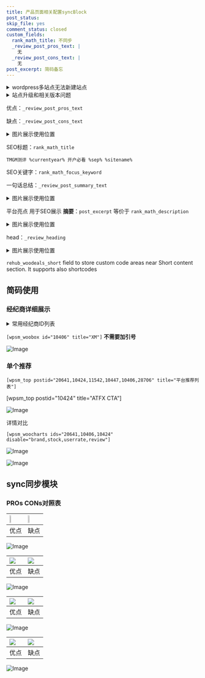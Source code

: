 ```yaml
---
title: 产品页面相关配置syncBlock
post_status: 
skip_file: yes
comment_status: closed
custom_fields:
  rank_math_title: 不同步
  _review_post_pros_text: |
    无
  _review_post_cons_text: |
    无
post_excerpt: 简码备忘
---
```

<details><summary>wordpress多站点无法新建站点</summary>

<li>和报错需要清理cookies一样的原因</li>
<li>wp-config.php里面<code>define( 'SUBDOMAIN_INSTALL', false );//子域名安装</code></li>
<li>新建子站点是用<code>define( 'SUBDOMAIN_INSTALL', true);//子域名安装</code> 完成以后，改成<code>false</code></li>
</details>

<details><summary>站点升级和相关版本问题</summary>

<p>wordpress：5.9.9
woocommerce：7.5.1
出现问题的地方：主题选项里面>><strong>Product layout >>compact style</strong></p>
<p>如何出现没有用过的字段 导致无法保存。先导出配置 然后进行修改，后面再次恢复即可。</p>
<p>出现部分字段无法显示时，需要返回默认布局后，对产品进行保存就好了。</p>
<p></p>
</details>

优点：`_review_post_pros_text`

缺点：`_review_post_cons_text`

<details><summary>图片展示使用位置</summary>

<img src="https://prod-files-secure.s3.us-west-2.amazonaws.com/39ed1227-6d7d-4570-be36-9ccd4a2c4241/f51d3d83-55d4-4bdf-9604-f37ec77ab556/Untitled.png?X-Amz-Algorithm=AWS4-HMAC-SHA256&X-Amz-Content-Sha256=UNSIGNED-PAYLOAD&X-Amz-Credential=ASIAZI2LB46675X33HTP%2F20251026%2Fus-west-2%2Fs3%2Faws4_request&X-Amz-Date=20251026T105517Z&X-Amz-Expires=3600&X-Amz-Security-Token=IQoJb3JpZ2luX2VjEM%2F%2F%2F%2F%2F%2F%2F%2F%2F%2F%2FwEaCXVzLXdlc3QtMiJIMEYCIQDU4rpUEaktxL5%2BKS64SbnysxVXtDWw6k6TUzcf5nEdQgIhAJ8l6gRawgU1mEP7kiVqq7NkRDf0trDsYO80iSFNRy5SKogECIj%2F%2F%2F%2F%2F%2F%2F%2F%2F%2FwEQABoMNjM3NDIzMTgzODA1IgwJCQYpmEsH4mM7C%2BIq3APkldYM0rk8JjjM8p81FIvYcOqGzEVArBAV64SGZa3J2i4H%2F2qFpRxLOjsYcUHrTUZRImxPxP0e7mqK2iOrE%2FmvEHQG6WIwAycU15NQc%2BY%2FgJCV%2F80ZTL5gRLF0xgTq5Rxbg1K0k3pAyk9Fiuw%2B8i7RdOhXcAJDEj%2B8TYe68kF3VW7L1%2BKzr8%2F9BOqcnk1jDSAvEZeWa9XlPiVqbj%2BsJT065hG3azWCRWZKGYyXvc5LkWvt6E9D4uUBB9rhuahV463Gn2DWv30wtMf5kr1La6W7QIS4XncRooZx3RN61p8FIW5fnOSG5CCcw7Sv2XBlTHVkDXwx96mCDBvNdJwqneek8WEaba4vgy5G%2FFCuFRo%2FdDWl8y5KjwB10XL9ZZNrcl%2FmCZw1hgnhXBwD88Kt9oDWL0pgdt6pirh8NMFPfFkE03t3tO4YMKvugET3P2xQBtqAMvUHNP2eaJsyhYPNTHUZhNnJAp0qXdkXhzp4zf931SE%2BZNbh8%2Buc8DF4%2FTt4GTipR37njt2uMYqUhuzVn1qapJlUq7rd3Vvxj8RNdeyuCpk4ffWMTlQZS%2FF9UQE6DWF60F2IL5ybYManHctCmMaIZ6ybkR%2BFE5c20I0zHyyHqWWpjHH50OzbJZ6WDTDU%2F%2FbHBjqkAYnWtAxrqURw4JmBJQJfKUgnamP0wV7NykhXdktA9I8T%2FK%2B8soiu%2F9S0Cwub1bvr%2Btr53lNWtYvLAPOnRKGagPFibKtGre%2B5AL%2BHHJTVBJB6xt8GcBnSM7rdoGmam2rtq1uuOdvNlKODfNmXEq%2FBsnQFZtgj59L1mAOPGnGTW3GVSCVdEW1XiE6r2k7MTN2I7CnR5nBxLsD6ivU8LfaqiZ9zbg9%2B&X-Amz-Signature=924d00fd198fac4ef9a65a4ff24692c711a30f93868e99181d9b5aa330f4e283&X-Amz-SignedHeaders=host&x-amz-checksum-mode=ENABLED&x-id=GetObject" alt="Image">
</details>

SEO标题：`rank_math_title`

`TMGM测评 %currentyear% 开户必看 %sep% %sitename%`

SEO关键字：`rank_math_focus_keyword`

一句话总结：`_review_post_summary_text`

<details><summary>图片展示使用位置</summary>

<img src="https://prod-files-secure.s3.us-west-2.amazonaws.com/39ed1227-6d7d-4570-be36-9ccd4a2c4241/4b96a922-296c-4f4e-8630-d1c870cbce01/Untitled.png?X-Amz-Algorithm=AWS4-HMAC-SHA256&X-Amz-Content-Sha256=UNSIGNED-PAYLOAD&X-Amz-Credential=ASIAZI2LB466Z4FY5HIF%2F20251026%2Fus-west-2%2Fs3%2Faws4_request&X-Amz-Date=20251026T105517Z&X-Amz-Expires=3600&X-Amz-Security-Token=IQoJb3JpZ2luX2VjEM%2F%2F%2F%2F%2F%2F%2F%2F%2F%2F%2FwEaCXVzLXdlc3QtMiJHMEUCIQCDrvEyhhlBdfQSbdZ4UgqQsaJyMC9jHc9inoyvrb%2B%2BQAIgKmUus9l9sS%2BpRH0R0VJ1WjUTUpydZrNSN0aF0QfGMhEqiAQIiP%2F%2F%2F%2F%2F%2F%2F%2F%2F%2FARAAGgw2Mzc0MjMxODM4MDUiDN%2BfWu7Z%2BJTiSLqzDSrcA8nr5eTuv1YnvUMTuTGPuEZguVkxxg6o4JxyZeo%2FNlaKr5tIElSox7MagZqEhxQIuapNcustPDciwMXiN1iXxCOBMeJkE8%2BWN1RxdSVa1DX9tGM2CtaZScJH4mE1XM1JO18%2BIrtePuPtX%2B68yPAY6pPd%2FoPLNeI2U%2BVO%2Frh2y0EWpcMaLE4f3EpZnpKbJVviSAQJntDEFGdV9AXV%2B0Ea66%2BsFpaIIvSp0hcOs0ri8obhsyDsbYarbD%2BkEORXo5NRSeynh83HUIlw29xaai%2FyEpENKbslb6nVug0kgkvqd28iViUOjZWqHNdBThj9ZQRSPBXFGgsRWklhGuJ99sYJZFmKbAGameT5%2BaW93smlX%2FbVtUeFibVVKMykamh72b79VUfSUsoW6vL0%2Fs10k3aR1fNfnhve5rPEGRmTHozy2lVLnFTwPRl503%2BDuo3cfgCquWmXwkaIDNV2wIGa7lNadD%2FzCxtPRCOmSzs3EXeb%2FczXIkFYAbCii6bOaVZiwQfDYYi%2FVxEqelv0AaN0txxHvIb%2Fy4y5X9D5zEZDU12BQtrBdUfC2ali%2FlSntqoqQ1Mx%2FchhvCOpydehdoXj19%2FmXyFC83HEVQrZxbWcGiwEsmQuOLm8TAwKDjb7YdzpMPr%2F9scGOqUBKPvVIC%2FLjCV%2Fa%2B%2FgIIGB0T2PC%2B7HRY9j6OVRItDBZvbBocf85GnzyxJeQbvVd7sASQLjrAxV5exCQP8s9KtYfOCyGzRQXMdRrawhjYUVZ6hSOozBrI%2FcRGveu9xUdX1%2FT3zHjpmdb2hDKyj4DOYK7RylKlozzr9rpdakgD%2FJ%2FGI5bUQ0tnJiKQpyu5EvBHSVO%2F9OApr6TticDNR7U20FFjS7pTCP&X-Amz-Signature=8f0f424278c98b412ebafb9a214e2275c2447ddbb0f22efef08bf4171a95d452&X-Amz-SignedHeaders=host&x-amz-checksum-mode=ENABLED&x-id=GetObject" alt="Image">
</details>

平台亮点 用于SEO展示 **摘要**：`post_excerpt`  等价于 `rank_math_description`

<details><summary>图片展示使用位置</summary>

<img src="https://prod-files-secure.s3.us-west-2.amazonaws.com/39ed1227-6d7d-4570-be36-9ccd4a2c4241/1ee11f63-b60a-4dfe-a7a7-d58ff23b5d88/Untitled.png?X-Amz-Algorithm=AWS4-HMAC-SHA256&X-Amz-Content-Sha256=UNSIGNED-PAYLOAD&X-Amz-Credential=ASIAZI2LB466YGYGFNKE%2F20251026%2Fus-west-2%2Fs3%2Faws4_request&X-Amz-Date=20251026T105517Z&X-Amz-Expires=3600&X-Amz-Security-Token=IQoJb3JpZ2luX2VjEM%2F%2F%2F%2F%2F%2F%2F%2F%2F%2F%2FwEaCXVzLXdlc3QtMiJGMEQCIGnkwloeSrw3EmIlZw6p%2FiGa4gMItg3Z3HudGw1FT0ihAiA7GTye11CdZ78pRjs3x0YaRCVG8PNEn7yO%2BnAJ5q81KSqIBAiI%2F%2F%2F%2F%2F%2F%2F%2F%2F%2F8BEAAaDDYzNzQyMzE4MzgwNSIMtWp92HYlnOiVBVbtKtwD0jpvCx6gJ6e3sk2qAssX8JvRMnnDF6%2BIStULBHzOl32er41FbFyVYUkca4HGqLWDGQCu%2FSh96d3CIMAYYilSoQiZX4W3iTXjXc3IeN8kJkk59xd%2BZ7GVpt0N%2FeLBSKhmzCZNZ3VVZ5PdSysog%2BULHg3%2F6AofINpdLcv3RbH7sN0o6FmRnGg2Z7858buPRTDNAmZzsfO%2FOEN4hPeCf3XldhAMjGjcxAUdpuX48jR%2BAwJIkOY4SE4wTADQc9wDupX%2Bxw%2FsNiJsOx0aR%2B11AKim5WczUbG0LU3bYCVYXr5gF6ahmO9bPUQSqzzcYPBHV5fQi9ool171ATKxrjVL%2BJI86JophzPElkX%2BuFSRq2ETtzB7oSazzCE%2B%2FgkIO1MsrUU2lB5C%2F1P%2B%2F3H0px7fiqFugItss3NaDJWNy4JvXNoWVFRs%2FE3nZ36ZwbEW4GWI%2F%2BIt4UjS%2BEc6b1ec23cHbKOdPNZecbUY%2FgPBpEfd44OtEdiYkpf6lxmpj7e1a3Ed929WE5Ig7glyVIbSnlzNS1E08pOusr6%2BPsfatwOfGwrky%2FyIbESNH5MxTp%2BGIfUNMV%2FWq59sChN8IQs0oTFmRZ3GYAdN5mX%2FvYszBYQgrvBjZ7FhPTsOhucipbDzJ0QwhID3xwY6pgFPUZUiZoILSRqi1tUWX%2F4LMZBVFxHXx2PxdtJntyn2ibTTO8gm4zzSrhAuR6UNuuurtmg%2BwiOIARh0hpkFZZXvpG8ZMg%2Be%2FASDclO1pms%2BXOcv%2F6hHAibFh1a05Ma7WzdtfQNx7TlVY7aL9ITkBbY3Eq0vEU3IhFLZUXk2g32IjClag%2BEIzkhWV%2B5idbIsjeI9yuAcg3JIcEfFdao0OKr6zJumkj8t&X-Amz-Signature=370a15dc437e2654e1061916a1f193934eab86cbeb6b12fc17da90bfbb7498b6&X-Amz-SignedHeaders=host&x-amz-checksum-mode=ENABLED&x-id=GetObject" alt="Image">
<img src="https://prod-files-secure.s3.us-west-2.amazonaws.com/39ed1227-6d7d-4570-be36-9ccd4a2c4241/ad4118b5-78d8-4fbe-801e-3b29b5d99c01/Untitled.png?X-Amz-Algorithm=AWS4-HMAC-SHA256&X-Amz-Content-Sha256=UNSIGNED-PAYLOAD&X-Amz-Credential=ASIAZI2LB466YGYGFNKE%2F20251026%2Fus-west-2%2Fs3%2Faws4_request&X-Amz-Date=20251026T105517Z&X-Amz-Expires=3600&X-Amz-Security-Token=IQoJb3JpZ2luX2VjEM%2F%2F%2F%2F%2F%2F%2F%2F%2F%2F%2FwEaCXVzLXdlc3QtMiJGMEQCIGnkwloeSrw3EmIlZw6p%2FiGa4gMItg3Z3HudGw1FT0ihAiA7GTye11CdZ78pRjs3x0YaRCVG8PNEn7yO%2BnAJ5q81KSqIBAiI%2F%2F%2F%2F%2F%2F%2F%2F%2F%2F8BEAAaDDYzNzQyMzE4MzgwNSIMtWp92HYlnOiVBVbtKtwD0jpvCx6gJ6e3sk2qAssX8JvRMnnDF6%2BIStULBHzOl32er41FbFyVYUkca4HGqLWDGQCu%2FSh96d3CIMAYYilSoQiZX4W3iTXjXc3IeN8kJkk59xd%2BZ7GVpt0N%2FeLBSKhmzCZNZ3VVZ5PdSysog%2BULHg3%2F6AofINpdLcv3RbH7sN0o6FmRnGg2Z7858buPRTDNAmZzsfO%2FOEN4hPeCf3XldhAMjGjcxAUdpuX48jR%2BAwJIkOY4SE4wTADQc9wDupX%2Bxw%2FsNiJsOx0aR%2B11AKim5WczUbG0LU3bYCVYXr5gF6ahmO9bPUQSqzzcYPBHV5fQi9ool171ATKxrjVL%2BJI86JophzPElkX%2BuFSRq2ETtzB7oSazzCE%2B%2FgkIO1MsrUU2lB5C%2F1P%2B%2F3H0px7fiqFugItss3NaDJWNy4JvXNoWVFRs%2FE3nZ36ZwbEW4GWI%2F%2BIt4UjS%2BEc6b1ec23cHbKOdPNZecbUY%2FgPBpEfd44OtEdiYkpf6lxmpj7e1a3Ed929WE5Ig7glyVIbSnlzNS1E08pOusr6%2BPsfatwOfGwrky%2FyIbESNH5MxTp%2BGIfUNMV%2FWq59sChN8IQs0oTFmRZ3GYAdN5mX%2FvYszBYQgrvBjZ7FhPTsOhucipbDzJ0QwhID3xwY6pgFPUZUiZoILSRqi1tUWX%2F4LMZBVFxHXx2PxdtJntyn2ibTTO8gm4zzSrhAuR6UNuuurtmg%2BwiOIARh0hpkFZZXvpG8ZMg%2Be%2FASDclO1pms%2BXOcv%2F6hHAibFh1a05Ma7WzdtfQNx7TlVY7aL9ITkBbY3Eq0vEU3IhFLZUXk2g32IjClag%2BEIzkhWV%2B5idbIsjeI9yuAcg3JIcEfFdao0OKr6zJumkj8t&X-Amz-Signature=d20c12851e9b0dbedcd227e120fce0bdadd9b28c717e4aa9f2c984cb37e6c12d&X-Amz-SignedHeaders=host&x-amz-checksum-mode=ENABLED&x-id=GetObject" alt="Image">
<img src="https://prod-files-secure.s3.us-west-2.amazonaws.com/39ed1227-6d7d-4570-be36-9ccd4a2c4241/a38cf7c9-a79c-4b64-9e94-13589fe0758b/Untitled.png?X-Amz-Algorithm=AWS4-HMAC-SHA256&X-Amz-Content-Sha256=UNSIGNED-PAYLOAD&X-Amz-Credential=ASIAZI2LB466YGYGFNKE%2F20251026%2Fus-west-2%2Fs3%2Faws4_request&X-Amz-Date=20251026T105517Z&X-Amz-Expires=3600&X-Amz-Security-Token=IQoJb3JpZ2luX2VjEM%2F%2F%2F%2F%2F%2F%2F%2F%2F%2F%2FwEaCXVzLXdlc3QtMiJGMEQCIGnkwloeSrw3EmIlZw6p%2FiGa4gMItg3Z3HudGw1FT0ihAiA7GTye11CdZ78pRjs3x0YaRCVG8PNEn7yO%2BnAJ5q81KSqIBAiI%2F%2F%2F%2F%2F%2F%2F%2F%2F%2F8BEAAaDDYzNzQyMzE4MzgwNSIMtWp92HYlnOiVBVbtKtwD0jpvCx6gJ6e3sk2qAssX8JvRMnnDF6%2BIStULBHzOl32er41FbFyVYUkca4HGqLWDGQCu%2FSh96d3CIMAYYilSoQiZX4W3iTXjXc3IeN8kJkk59xd%2BZ7GVpt0N%2FeLBSKhmzCZNZ3VVZ5PdSysog%2BULHg3%2F6AofINpdLcv3RbH7sN0o6FmRnGg2Z7858buPRTDNAmZzsfO%2FOEN4hPeCf3XldhAMjGjcxAUdpuX48jR%2BAwJIkOY4SE4wTADQc9wDupX%2Bxw%2FsNiJsOx0aR%2B11AKim5WczUbG0LU3bYCVYXr5gF6ahmO9bPUQSqzzcYPBHV5fQi9ool171ATKxrjVL%2BJI86JophzPElkX%2BuFSRq2ETtzB7oSazzCE%2B%2FgkIO1MsrUU2lB5C%2F1P%2B%2F3H0px7fiqFugItss3NaDJWNy4JvXNoWVFRs%2FE3nZ36ZwbEW4GWI%2F%2BIt4UjS%2BEc6b1ec23cHbKOdPNZecbUY%2FgPBpEfd44OtEdiYkpf6lxmpj7e1a3Ed929WE5Ig7glyVIbSnlzNS1E08pOusr6%2BPsfatwOfGwrky%2FyIbESNH5MxTp%2BGIfUNMV%2FWq59sChN8IQs0oTFmRZ3GYAdN5mX%2FvYszBYQgrvBjZ7FhPTsOhucipbDzJ0QwhID3xwY6pgFPUZUiZoILSRqi1tUWX%2F4LMZBVFxHXx2PxdtJntyn2ibTTO8gm4zzSrhAuR6UNuuurtmg%2BwiOIARh0hpkFZZXvpG8ZMg%2Be%2FASDclO1pms%2BXOcv%2F6hHAibFh1a05Ma7WzdtfQNx7TlVY7aL9ITkBbY3Eq0vEU3IhFLZUXk2g32IjClag%2BEIzkhWV%2B5idbIsjeI9yuAcg3JIcEfFdao0OKr6zJumkj8t&X-Amz-Signature=20d735583a805c3abcf9c67817854a8e399784263d549223e2b2ae94fc6f5a3d&X-Amz-SignedHeaders=host&x-amz-checksum-mode=ENABLED&x-id=GetObject" alt="Image">
<img src="https://prod-files-secure.s3.us-west-2.amazonaws.com/39ed1227-6d7d-4570-be36-9ccd4a2c4241/7da6fc1e-d2ac-42ae-8c75-cb5749aa18f6/Untitled.png?X-Amz-Algorithm=AWS4-HMAC-SHA256&X-Amz-Content-Sha256=UNSIGNED-PAYLOAD&X-Amz-Credential=ASIAZI2LB466YGYGFNKE%2F20251026%2Fus-west-2%2Fs3%2Faws4_request&X-Amz-Date=20251026T105517Z&X-Amz-Expires=3600&X-Amz-Security-Token=IQoJb3JpZ2luX2VjEM%2F%2F%2F%2F%2F%2F%2F%2F%2F%2F%2FwEaCXVzLXdlc3QtMiJGMEQCIGnkwloeSrw3EmIlZw6p%2FiGa4gMItg3Z3HudGw1FT0ihAiA7GTye11CdZ78pRjs3x0YaRCVG8PNEn7yO%2BnAJ5q81KSqIBAiI%2F%2F%2F%2F%2F%2F%2F%2F%2F%2F8BEAAaDDYzNzQyMzE4MzgwNSIMtWp92HYlnOiVBVbtKtwD0jpvCx6gJ6e3sk2qAssX8JvRMnnDF6%2BIStULBHzOl32er41FbFyVYUkca4HGqLWDGQCu%2FSh96d3CIMAYYilSoQiZX4W3iTXjXc3IeN8kJkk59xd%2BZ7GVpt0N%2FeLBSKhmzCZNZ3VVZ5PdSysog%2BULHg3%2F6AofINpdLcv3RbH7sN0o6FmRnGg2Z7858buPRTDNAmZzsfO%2FOEN4hPeCf3XldhAMjGjcxAUdpuX48jR%2BAwJIkOY4SE4wTADQc9wDupX%2Bxw%2FsNiJsOx0aR%2B11AKim5WczUbG0LU3bYCVYXr5gF6ahmO9bPUQSqzzcYPBHV5fQi9ool171ATKxrjVL%2BJI86JophzPElkX%2BuFSRq2ETtzB7oSazzCE%2B%2FgkIO1MsrUU2lB5C%2F1P%2B%2F3H0px7fiqFugItss3NaDJWNy4JvXNoWVFRs%2FE3nZ36ZwbEW4GWI%2F%2BIt4UjS%2BEc6b1ec23cHbKOdPNZecbUY%2FgPBpEfd44OtEdiYkpf6lxmpj7e1a3Ed929WE5Ig7glyVIbSnlzNS1E08pOusr6%2BPsfatwOfGwrky%2FyIbESNH5MxTp%2BGIfUNMV%2FWq59sChN8IQs0oTFmRZ3GYAdN5mX%2FvYszBYQgrvBjZ7FhPTsOhucipbDzJ0QwhID3xwY6pgFPUZUiZoILSRqi1tUWX%2F4LMZBVFxHXx2PxdtJntyn2ibTTO8gm4zzSrhAuR6UNuuurtmg%2BwiOIARh0hpkFZZXvpG8ZMg%2Be%2FASDclO1pms%2BXOcv%2F6hHAibFh1a05Ma7WzdtfQNx7TlVY7aL9ITkBbY3Eq0vEU3IhFLZUXk2g32IjClag%2BEIzkhWV%2B5idbIsjeI9yuAcg3JIcEfFdao0OKr6zJumkj8t&X-Amz-Signature=b261a8736bf6db5ef01358f9dc2151e82aa06b094148fdb00e878947a791e514&X-Amz-SignedHeaders=host&x-amz-checksum-mode=ENABLED&x-id=GetObject" alt="Image">
<img src="https://prod-files-secure.s3.us-west-2.amazonaws.com/39ed1227-6d7d-4570-be36-9ccd4a2c4241/7e97f40a-eaee-47f5-b2f9-475f96808fa7/Untitled.png?X-Amz-Algorithm=AWS4-HMAC-SHA256&X-Amz-Content-Sha256=UNSIGNED-PAYLOAD&X-Amz-Credential=ASIAZI2LB466YGYGFNKE%2F20251026%2Fus-west-2%2Fs3%2Faws4_request&X-Amz-Date=20251026T105517Z&X-Amz-Expires=3600&X-Amz-Security-Token=IQoJb3JpZ2luX2VjEM%2F%2F%2F%2F%2F%2F%2F%2F%2F%2F%2FwEaCXVzLXdlc3QtMiJGMEQCIGnkwloeSrw3EmIlZw6p%2FiGa4gMItg3Z3HudGw1FT0ihAiA7GTye11CdZ78pRjs3x0YaRCVG8PNEn7yO%2BnAJ5q81KSqIBAiI%2F%2F%2F%2F%2F%2F%2F%2F%2F%2F8BEAAaDDYzNzQyMzE4MzgwNSIMtWp92HYlnOiVBVbtKtwD0jpvCx6gJ6e3sk2qAssX8JvRMnnDF6%2BIStULBHzOl32er41FbFyVYUkca4HGqLWDGQCu%2FSh96d3CIMAYYilSoQiZX4W3iTXjXc3IeN8kJkk59xd%2BZ7GVpt0N%2FeLBSKhmzCZNZ3VVZ5PdSysog%2BULHg3%2F6AofINpdLcv3RbH7sN0o6FmRnGg2Z7858buPRTDNAmZzsfO%2FOEN4hPeCf3XldhAMjGjcxAUdpuX48jR%2BAwJIkOY4SE4wTADQc9wDupX%2Bxw%2FsNiJsOx0aR%2B11AKim5WczUbG0LU3bYCVYXr5gF6ahmO9bPUQSqzzcYPBHV5fQi9ool171ATKxrjVL%2BJI86JophzPElkX%2BuFSRq2ETtzB7oSazzCE%2B%2FgkIO1MsrUU2lB5C%2F1P%2B%2F3H0px7fiqFugItss3NaDJWNy4JvXNoWVFRs%2FE3nZ36ZwbEW4GWI%2F%2BIt4UjS%2BEc6b1ec23cHbKOdPNZecbUY%2FgPBpEfd44OtEdiYkpf6lxmpj7e1a3Ed929WE5Ig7glyVIbSnlzNS1E08pOusr6%2BPsfatwOfGwrky%2FyIbESNH5MxTp%2BGIfUNMV%2FWq59sChN8IQs0oTFmRZ3GYAdN5mX%2FvYszBYQgrvBjZ7FhPTsOhucipbDzJ0QwhID3xwY6pgFPUZUiZoILSRqi1tUWX%2F4LMZBVFxHXx2PxdtJntyn2ibTTO8gm4zzSrhAuR6UNuuurtmg%2BwiOIARh0hpkFZZXvpG8ZMg%2Be%2FASDclO1pms%2BXOcv%2F6hHAibFh1a05Ma7WzdtfQNx7TlVY7aL9ITkBbY3Eq0vEU3IhFLZUXk2g32IjClag%2BEIzkhWV%2B5idbIsjeI9yuAcg3JIcEfFdao0OKr6zJumkj8t&X-Amz-Signature=09d3ba7ae38901e9b4f2a2293ac16d2dfc9f6f651265ac46b662e81567c8bbbd&X-Amz-SignedHeaders=host&x-amz-checksum-mode=ENABLED&x-id=GetObject" alt="Image">
</details>

head：`_review_heading`

<details><summary>图片展示使用位置</summary>

<img src="https://prod-files-secure.s3.us-west-2.amazonaws.com/39ed1227-6d7d-4570-be36-9ccd4a2c4241/3a4650ad-9887-415c-889a-edd51fa54f27/Untitled.png?X-Amz-Algorithm=AWS4-HMAC-SHA256&X-Amz-Content-Sha256=UNSIGNED-PAYLOAD&X-Amz-Credential=ASIAZI2LB466VZHCNOQG%2F20251026%2Fus-west-2%2Fs3%2Faws4_request&X-Amz-Date=20251026T105518Z&X-Amz-Expires=3600&X-Amz-Security-Token=IQoJb3JpZ2luX2VjEM%2F%2F%2F%2F%2F%2F%2F%2F%2F%2F%2FwEaCXVzLXdlc3QtMiJHMEUCIQDvFBGysL5ou1H1iNvrz8lEZSACHqak4CSabRFZkG3IZQIgUme%2BZd9lsXGDADR6oAPhrfEeChIfSgv3Rtaca8Hkl8YqiAQIiP%2F%2F%2F%2F%2F%2F%2F%2F%2F%2FARAAGgw2Mzc0MjMxODM4MDUiDFY9RuGDZ7TdMgXPCSrcA5LetrL5OdpCAA9sF3gwz51yDNVURGNIvitVWh800gEanKlC3PtgH7JlFHYtYfF7IjOfboRuUDu6lgFRsVebClQTogOz%2FC%2FTpY0Rsyc6%2FtcaFnPukpUN5qD%2Bj9E6T3l0ZUCVoR2iBFbqhLljbd2fCCaW%2B4greqKpJmC6DCI8pf7PVF%2FTPkjFXQw3Gsnat6BtQvfvccf%2FYAbzYmVT4FsJPLLiogspNMRsbCW5iKIt2iQQ5GH%2BE4Hh%2FgDDYG2cXHz8sBgJl6fqwO%2B7uiM%2BfcWLh6KAyWnOJqjGXWQHZc4nniSakvYrcuJkpF3EJuB%2FNTKRjJ3dEgWJFnWGLc8ZJwhqm2KqfjUgprSD%2BUpc8vcPVecaCyGJdvQjFBbUvAtTA148pHRm2zhPwcIYUF1E9xs0PGhxrwEJA9Xx%2B8GTXF2KPdbIzjoOJ%2BBce5svv5WgxArd9iDQs38kIiQx64G8ZT9OfW%2F4QGncoFCJIE49GcqPO4SKCZUZCCyrMr%2F4q0u07%2BX9bOHreOGpLUqZQFcgIEAtSZJxiFA5xgubDl4P2SbZaUyabfAMZEiWBSAlsFd0G6PMxvjRTQLRZIQ7LpjXwJmcq5KSULQPGwT9Zo2YaMn8GzQgnvTBqc4F9dQc9I%2B3MNr%2F9scGOqUBsI5PkqYQTOd8zOsnbn3qiyHfIMEA35OfKDmp%2B%2FSUwHSoSdlsHh5w%2FX37KZDBol5MJGeZ9BampZucoOdGCnDOaPp%2BF9oEuLZDJ4zpF%2FHotNUorEDdyfp8g7jQOpx47hWCM02OXjGjxsVjy%2BdM8o46z8cr9XL3BuyR0T337uZ%2FlwbD3n2NjiT1FO9F%2F9AKZZI8wsQMDdV2EaOKHoMGIa8uXKq%2BklWl&X-Amz-Signature=c16bb26f3b65ce6400e7aceccd94a1723b1d3c39e6d2679f0860d33d3921f2fb&X-Amz-SignedHeaders=host&x-amz-checksum-mode=ENABLED&x-id=GetObject" alt="Image">
</details>

`rehub_woodeals_short`	field to store custom code areas near Short content section. It supports also shortcodes



## 简码使用

### 经纪商详细展示

<details><summary>常用经纪商ID列表</summary>

<pre><code class="php">嘉盛 ===> 20641  [wpsm_woobox id="20641" title="嘉盛"]
易信easymarkets ===> 11542  [wpsm_woobox id="11542" title="易信easymarkets"]
ATFX外汇 ===> 10424  [wpsm_woobox id="10424" title="ATFX"]
XM ===> 10406  [wpsm_woobox id="10406" title="XM"]
TMGM ===> 29622  [wpsm_woobox id="29622" title="TMGM"]
HYCM ===> 10447  [wpsm_woobox id="10447" title="HYCM"]
fpmarkets澳福外汇 ===> 20639  [wpsm_woobox id="20639" title="fpmarkets澳福外汇"]</code></pre>
</details>

`[wpsm_woobox id="10406" title="XM"]` **不需要加引号**

![Image](https://prod-files-secure.s3.us-west-2.amazonaws.com/39ed1227-6d7d-4570-be36-9ccd4a2c4241/4f898f9d-0fa7-4e43-acd3-ac6bc7be575a/Untitled.png?X-Amz-Algorithm=AWS4-HMAC-SHA256&X-Amz-Content-Sha256=UNSIGNED-PAYLOAD&X-Amz-Credential=ASIAZI2LB46625Y67BM7%2F20251026%2Fus-west-2%2Fs3%2Faws4_request&X-Amz-Date=20251026T105515Z&X-Amz-Expires=3600&X-Amz-Security-Token=IQoJb3JpZ2luX2VjEM%2F%2F%2F%2F%2F%2F%2F%2F%2F%2F%2FwEaCXVzLXdlc3QtMiJGMEQCIAkqH%2FxVSUN0K8f5C%2BvNm0%2BFF59PDP9bSeYDlkS8NhdpAiBwNFOZE0EqDpRUe5o17bYZYsiT%2B9ZoBkqyiqlqa6EqAiqIBAiI%2F%2F%2F%2F%2F%2F%2F%2F%2F%2F8BEAAaDDYzNzQyMzE4MzgwNSIMZwCq2gXsCwVjt%2BnAKtwDnJAgC07A41FtIgdA9pO24dE6mbQAXuGUjO%2F73knX5esAaWRc%2FLemTUeClY98APUgv4CoDl88ns7Vf1QdXpYFjKbED1W%2Fvk2Ji4FgPHxm%2FhzD3nVSJNjxlSSPncb1N48UcfjXjnV7XM6RM6V42P%2FlRlvgwlRYYcvb6NL9blKmWmcvZpqxdpP5OjmyAcbCm0VsbGUbvZzuhiBz4qp7MYT%2FqXU3rcTuLQZS9n8sudD%2FJ5Qe4r5AarZ%2BNEL%2Fkd3yf%2FW5a%2BhpBhcWaCkJ20Y1w4JRX6XkBNT8JGJDSua4ayz8gXfrd0YK%2Bax6PF7o60w78svkUiJF3eH7eE5uDNyLFWKtOB36be2IYeNezzEOQBAMwyv2nmJuFQgX02%2BfZrS7mNDk5LvFR%2Fpv7L3TAnlqcnSGFx%2F0QNFvz0dlhWk%2BfXnZXSAvorI1z0dEt7SSNDG%2FIX54yz%2FM48zQsG5D7ZXecdG4UApn5A4pR6RP6dyKxUVnU%2BsW2SxQUfFKB1Rpmd5WFZmIb4OfX7zBtZpHytTjRI47XK84Ej8wXJgfHql%2FkBkPHPkQ9h5W4R6IA9wZYswfbL2BcoxFzLXXRcJgN%2FNCiAC8QjNoT2EzLIeK3HX5ME1hbUjcabm6%2BOyqu1HO6UAw%2BYD3xwY6pgGho%2BLKmNQdQoRJWHNLPua6PjbEMIbOMSD%2FDhHkTWzP6ApipPfma0zB%2FzWkD5PYs8CE82%2FEnfzaJlvtkNKO1EniygNP%2FIE5k0F%2BcjuxEV8x1MqIMVdm6RPGtrmaNFW6Fw6bLSDMFQcGlcvRquA2S8DEI1iIsTZ%2FoswF7hMUDhsZav7qv1pJJ7sA9JXcLUopDkuOL3sz813TjYrLTsBHw2w6i9aEzeq7&X-Amz-Signature=a03fceb9a0551c7eacc5ece0117660528e32a5c833e48a6d8b67adda4232b856&X-Amz-SignedHeaders=host&x-amz-checksum-mode=ENABLED&x-id=GetObject)

### 单个推荐
`[wpsm_top postid="20641,10424,11542,10447,10406,28706" title="平台推荐列表"]`

[wpsm_top postid="10424" title="ATFX CTA"]

![Image](https://prod-files-secure.s3.us-west-2.amazonaws.com/39ed1227-6d7d-4570-be36-9ccd4a2c4241/5ac620dc-51a8-48b6-b55d-91f47299193c/Untitled.png?X-Amz-Algorithm=AWS4-HMAC-SHA256&X-Amz-Content-Sha256=UNSIGNED-PAYLOAD&X-Amz-Credential=ASIAZI2LB46625Y67BM7%2F20251026%2Fus-west-2%2Fs3%2Faws4_request&X-Amz-Date=20251026T105515Z&X-Amz-Expires=3600&X-Amz-Security-Token=IQoJb3JpZ2luX2VjEM%2F%2F%2F%2F%2F%2F%2F%2F%2F%2F%2FwEaCXVzLXdlc3QtMiJGMEQCIAkqH%2FxVSUN0K8f5C%2BvNm0%2BFF59PDP9bSeYDlkS8NhdpAiBwNFOZE0EqDpRUe5o17bYZYsiT%2B9ZoBkqyiqlqa6EqAiqIBAiI%2F%2F%2F%2F%2F%2F%2F%2F%2F%2F8BEAAaDDYzNzQyMzE4MzgwNSIMZwCq2gXsCwVjt%2BnAKtwDnJAgC07A41FtIgdA9pO24dE6mbQAXuGUjO%2F73knX5esAaWRc%2FLemTUeClY98APUgv4CoDl88ns7Vf1QdXpYFjKbED1W%2Fvk2Ji4FgPHxm%2FhzD3nVSJNjxlSSPncb1N48UcfjXjnV7XM6RM6V42P%2FlRlvgwlRYYcvb6NL9blKmWmcvZpqxdpP5OjmyAcbCm0VsbGUbvZzuhiBz4qp7MYT%2FqXU3rcTuLQZS9n8sudD%2FJ5Qe4r5AarZ%2BNEL%2Fkd3yf%2FW5a%2BhpBhcWaCkJ20Y1w4JRX6XkBNT8JGJDSua4ayz8gXfrd0YK%2Bax6PF7o60w78svkUiJF3eH7eE5uDNyLFWKtOB36be2IYeNezzEOQBAMwyv2nmJuFQgX02%2BfZrS7mNDk5LvFR%2Fpv7L3TAnlqcnSGFx%2F0QNFvz0dlhWk%2BfXnZXSAvorI1z0dEt7SSNDG%2FIX54yz%2FM48zQsG5D7ZXecdG4UApn5A4pR6RP6dyKxUVnU%2BsW2SxQUfFKB1Rpmd5WFZmIb4OfX7zBtZpHytTjRI47XK84Ej8wXJgfHql%2FkBkPHPkQ9h5W4R6IA9wZYswfbL2BcoxFzLXXRcJgN%2FNCiAC8QjNoT2EzLIeK3HX5ME1hbUjcabm6%2BOyqu1HO6UAw%2BYD3xwY6pgGho%2BLKmNQdQoRJWHNLPua6PjbEMIbOMSD%2FDhHkTWzP6ApipPfma0zB%2FzWkD5PYs8CE82%2FEnfzaJlvtkNKO1EniygNP%2FIE5k0F%2BcjuxEV8x1MqIMVdm6RPGtrmaNFW6Fw6bLSDMFQcGlcvRquA2S8DEI1iIsTZ%2FoswF7hMUDhsZav7qv1pJJ7sA9JXcLUopDkuOL3sz813TjYrLTsBHw2w6i9aEzeq7&X-Amz-Signature=f2625cc332fead722e9a779314982225443705fad0dd5e7cb94744383782357f&X-Amz-SignedHeaders=host&x-amz-checksum-mode=ENABLED&x-id=GetObject)

详情对比

`[wpsm_woocharts ids="20641,10406,10424" disable="brand,stock,userrate,review"]`

![Image](https://prod-files-secure.s3.us-west-2.amazonaws.com/39ed1227-6d7d-4570-be36-9ccd4a2c4241/bf3ba45f-b9f3-4295-8aef-b4a495fd25f4/Untitled.png?X-Amz-Algorithm=AWS4-HMAC-SHA256&X-Amz-Content-Sha256=UNSIGNED-PAYLOAD&X-Amz-Credential=ASIAZI2LB46625Y67BM7%2F20251026%2Fus-west-2%2Fs3%2Faws4_request&X-Amz-Date=20251026T105516Z&X-Amz-Expires=3600&X-Amz-Security-Token=IQoJb3JpZ2luX2VjEM%2F%2F%2F%2F%2F%2F%2F%2F%2F%2F%2FwEaCXVzLXdlc3QtMiJGMEQCIAkqH%2FxVSUN0K8f5C%2BvNm0%2BFF59PDP9bSeYDlkS8NhdpAiBwNFOZE0EqDpRUe5o17bYZYsiT%2B9ZoBkqyiqlqa6EqAiqIBAiI%2F%2F%2F%2F%2F%2F%2F%2F%2F%2F8BEAAaDDYzNzQyMzE4MzgwNSIMZwCq2gXsCwVjt%2BnAKtwDnJAgC07A41FtIgdA9pO24dE6mbQAXuGUjO%2F73knX5esAaWRc%2FLemTUeClY98APUgv4CoDl88ns7Vf1QdXpYFjKbED1W%2Fvk2Ji4FgPHxm%2FhzD3nVSJNjxlSSPncb1N48UcfjXjnV7XM6RM6V42P%2FlRlvgwlRYYcvb6NL9blKmWmcvZpqxdpP5OjmyAcbCm0VsbGUbvZzuhiBz4qp7MYT%2FqXU3rcTuLQZS9n8sudD%2FJ5Qe4r5AarZ%2BNEL%2Fkd3yf%2FW5a%2BhpBhcWaCkJ20Y1w4JRX6XkBNT8JGJDSua4ayz8gXfrd0YK%2Bax6PF7o60w78svkUiJF3eH7eE5uDNyLFWKtOB36be2IYeNezzEOQBAMwyv2nmJuFQgX02%2BfZrS7mNDk5LvFR%2Fpv7L3TAnlqcnSGFx%2F0QNFvz0dlhWk%2BfXnZXSAvorI1z0dEt7SSNDG%2FIX54yz%2FM48zQsG5D7ZXecdG4UApn5A4pR6RP6dyKxUVnU%2BsW2SxQUfFKB1Rpmd5WFZmIb4OfX7zBtZpHytTjRI47XK84Ej8wXJgfHql%2FkBkPHPkQ9h5W4R6IA9wZYswfbL2BcoxFzLXXRcJgN%2FNCiAC8QjNoT2EzLIeK3HX5ME1hbUjcabm6%2BOyqu1HO6UAw%2BYD3xwY6pgGho%2BLKmNQdQoRJWHNLPua6PjbEMIbOMSD%2FDhHkTWzP6ApipPfma0zB%2FzWkD5PYs8CE82%2FEnfzaJlvtkNKO1EniygNP%2FIE5k0F%2BcjuxEV8x1MqIMVdm6RPGtrmaNFW6Fw6bLSDMFQcGlcvRquA2S8DEI1iIsTZ%2FoswF7hMUDhsZav7qv1pJJ7sA9JXcLUopDkuOL3sz813TjYrLTsBHw2w6i9aEzeq7&X-Amz-Signature=f5d0977079925bd3d18d65be42236aa9d61b3c7eda9a7a21ab89333e8d93fd7a&X-Amz-SignedHeaders=host&x-amz-checksum-mode=ENABLED&x-id=GetObject)

![Image](https://prod-files-secure.s3.us-west-2.amazonaws.com/39ed1227-6d7d-4570-be36-9ccd4a2c4241/30bc56ef-f383-4b48-9768-2ebc9e436ec0/Untitled.png?X-Amz-Algorithm=AWS4-HMAC-SHA256&X-Amz-Content-Sha256=UNSIGNED-PAYLOAD&X-Amz-Credential=ASIAZI2LB46625Y67BM7%2F20251026%2Fus-west-2%2Fs3%2Faws4_request&X-Amz-Date=20251026T105516Z&X-Amz-Expires=3600&X-Amz-Security-Token=IQoJb3JpZ2luX2VjEM%2F%2F%2F%2F%2F%2F%2F%2F%2F%2F%2FwEaCXVzLXdlc3QtMiJGMEQCIAkqH%2FxVSUN0K8f5C%2BvNm0%2BFF59PDP9bSeYDlkS8NhdpAiBwNFOZE0EqDpRUe5o17bYZYsiT%2B9ZoBkqyiqlqa6EqAiqIBAiI%2F%2F%2F%2F%2F%2F%2F%2F%2F%2F8BEAAaDDYzNzQyMzE4MzgwNSIMZwCq2gXsCwVjt%2BnAKtwDnJAgC07A41FtIgdA9pO24dE6mbQAXuGUjO%2F73knX5esAaWRc%2FLemTUeClY98APUgv4CoDl88ns7Vf1QdXpYFjKbED1W%2Fvk2Ji4FgPHxm%2FhzD3nVSJNjxlSSPncb1N48UcfjXjnV7XM6RM6V42P%2FlRlvgwlRYYcvb6NL9blKmWmcvZpqxdpP5OjmyAcbCm0VsbGUbvZzuhiBz4qp7MYT%2FqXU3rcTuLQZS9n8sudD%2FJ5Qe4r5AarZ%2BNEL%2Fkd3yf%2FW5a%2BhpBhcWaCkJ20Y1w4JRX6XkBNT8JGJDSua4ayz8gXfrd0YK%2Bax6PF7o60w78svkUiJF3eH7eE5uDNyLFWKtOB36be2IYeNezzEOQBAMwyv2nmJuFQgX02%2BfZrS7mNDk5LvFR%2Fpv7L3TAnlqcnSGFx%2F0QNFvz0dlhWk%2BfXnZXSAvorI1z0dEt7SSNDG%2FIX54yz%2FM48zQsG5D7ZXecdG4UApn5A4pR6RP6dyKxUVnU%2BsW2SxQUfFKB1Rpmd5WFZmIb4OfX7zBtZpHytTjRI47XK84Ej8wXJgfHql%2FkBkPHPkQ9h5W4R6IA9wZYswfbL2BcoxFzLXXRcJgN%2FNCiAC8QjNoT2EzLIeK3HX5ME1hbUjcabm6%2BOyqu1HO6UAw%2BYD3xwY6pgGho%2BLKmNQdQoRJWHNLPua6PjbEMIbOMSD%2FDhHkTWzP6ApipPfma0zB%2FzWkD5PYs8CE82%2FEnfzaJlvtkNKO1EniygNP%2FIE5k0F%2BcjuxEV8x1MqIMVdm6RPGtrmaNFW6Fw6bLSDMFQcGlcvRquA2S8DEI1iIsTZ%2FoswF7hMUDhsZav7qv1pJJ7sA9JXcLUopDkuOL3sz813TjYrLTsBHw2w6i9aEzeq7&X-Amz-Signature=701d67bfd85ed929e2b5a72f65c17f432b6aceedd5c76caf9df1d8348fda3da0&X-Amz-SignedHeaders=host&x-amz-checksum-mode=ENABLED&x-id=GetObject)

## sync同步模块

### PROs CONs对照表

| <img src="https://cdn.ifttt.fun/gh/jarlin8/OSS@main/icons/customize/pros.svg" height="auto" width="37.3%"> | <img src="https://cdn.ifttt.fun/gh/jarlin8/OSS@main/icons/customize/cons.svg" height="auto" width="28.8%"> |
| :--- | :--- |
| 优点 | 缺点 |

![Image](https://prod-files-secure.s3.us-west-2.amazonaws.com/39ed1227-6d7d-4570-be36-9ccd4a2c4241/8742b755-dfb5-4004-9a5f-d6e561664bd8/Untitled.png?X-Amz-Algorithm=AWS4-HMAC-SHA256&X-Amz-Content-Sha256=UNSIGNED-PAYLOAD&X-Amz-Credential=ASIAZI2LB46625Y67BM7%2F20251026%2Fus-west-2%2Fs3%2Faws4_request&X-Amz-Date=20251026T105516Z&X-Amz-Expires=3600&X-Amz-Security-Token=IQoJb3JpZ2luX2VjEM%2F%2F%2F%2F%2F%2F%2F%2F%2F%2F%2FwEaCXVzLXdlc3QtMiJGMEQCIAkqH%2FxVSUN0K8f5C%2BvNm0%2BFF59PDP9bSeYDlkS8NhdpAiBwNFOZE0EqDpRUe5o17bYZYsiT%2B9ZoBkqyiqlqa6EqAiqIBAiI%2F%2F%2F%2F%2F%2F%2F%2F%2F%2F8BEAAaDDYzNzQyMzE4MzgwNSIMZwCq2gXsCwVjt%2BnAKtwDnJAgC07A41FtIgdA9pO24dE6mbQAXuGUjO%2F73knX5esAaWRc%2FLemTUeClY98APUgv4CoDl88ns7Vf1QdXpYFjKbED1W%2Fvk2Ji4FgPHxm%2FhzD3nVSJNjxlSSPncb1N48UcfjXjnV7XM6RM6V42P%2FlRlvgwlRYYcvb6NL9blKmWmcvZpqxdpP5OjmyAcbCm0VsbGUbvZzuhiBz4qp7MYT%2FqXU3rcTuLQZS9n8sudD%2FJ5Qe4r5AarZ%2BNEL%2Fkd3yf%2FW5a%2BhpBhcWaCkJ20Y1w4JRX6XkBNT8JGJDSua4ayz8gXfrd0YK%2Bax6PF7o60w78svkUiJF3eH7eE5uDNyLFWKtOB36be2IYeNezzEOQBAMwyv2nmJuFQgX02%2BfZrS7mNDk5LvFR%2Fpv7L3TAnlqcnSGFx%2F0QNFvz0dlhWk%2BfXnZXSAvorI1z0dEt7SSNDG%2FIX54yz%2FM48zQsG5D7ZXecdG4UApn5A4pR6RP6dyKxUVnU%2BsW2SxQUfFKB1Rpmd5WFZmIb4OfX7zBtZpHytTjRI47XK84Ej8wXJgfHql%2FkBkPHPkQ9h5W4R6IA9wZYswfbL2BcoxFzLXXRcJgN%2FNCiAC8QjNoT2EzLIeK3HX5ME1hbUjcabm6%2BOyqu1HO6UAw%2BYD3xwY6pgGho%2BLKmNQdQoRJWHNLPua6PjbEMIbOMSD%2FDhHkTWzP6ApipPfma0zB%2FzWkD5PYs8CE82%2FEnfzaJlvtkNKO1EniygNP%2FIE5k0F%2BcjuxEV8x1MqIMVdm6RPGtrmaNFW6Fw6bLSDMFQcGlcvRquA2S8DEI1iIsTZ%2FoswF7hMUDhsZav7qv1pJJ7sA9JXcLUopDkuOL3sz813TjYrLTsBHw2w6i9aEzeq7&X-Amz-Signature=113462490d0b95ba38395c67538801c508519b4a31e01feff31c2a896ed9f1c1&X-Amz-SignedHeaders=host&x-amz-checksum-mode=ENABLED&x-id=GetObject)

| <img src="https://cdn.ifttt.fun/gh/jarlin8/OSS@main/icons/customize/pros1.svg" height="auto"> | <img src="https://cdn.ifttt.fun/gh/jarlin8/OSS@main/icons/customize/cons1.svg" height="auto"> |
| :--- | :--- |
| 优点 | 缺点 |

![Image](https://prod-files-secure.s3.us-west-2.amazonaws.com/39ed1227-6d7d-4570-be36-9ccd4a2c4241/806358f8-c9c4-4e17-bb35-c6c76a5397a5/Untitled.png?X-Amz-Algorithm=AWS4-HMAC-SHA256&X-Amz-Content-Sha256=UNSIGNED-PAYLOAD&X-Amz-Credential=ASIAZI2LB46625Y67BM7%2F20251026%2Fus-west-2%2Fs3%2Faws4_request&X-Amz-Date=20251026T105516Z&X-Amz-Expires=3600&X-Amz-Security-Token=IQoJb3JpZ2luX2VjEM%2F%2F%2F%2F%2F%2F%2F%2F%2F%2F%2FwEaCXVzLXdlc3QtMiJGMEQCIAkqH%2FxVSUN0K8f5C%2BvNm0%2BFF59PDP9bSeYDlkS8NhdpAiBwNFOZE0EqDpRUe5o17bYZYsiT%2B9ZoBkqyiqlqa6EqAiqIBAiI%2F%2F%2F%2F%2F%2F%2F%2F%2F%2F8BEAAaDDYzNzQyMzE4MzgwNSIMZwCq2gXsCwVjt%2BnAKtwDnJAgC07A41FtIgdA9pO24dE6mbQAXuGUjO%2F73knX5esAaWRc%2FLemTUeClY98APUgv4CoDl88ns7Vf1QdXpYFjKbED1W%2Fvk2Ji4FgPHxm%2FhzD3nVSJNjxlSSPncb1N48UcfjXjnV7XM6RM6V42P%2FlRlvgwlRYYcvb6NL9blKmWmcvZpqxdpP5OjmyAcbCm0VsbGUbvZzuhiBz4qp7MYT%2FqXU3rcTuLQZS9n8sudD%2FJ5Qe4r5AarZ%2BNEL%2Fkd3yf%2FW5a%2BhpBhcWaCkJ20Y1w4JRX6XkBNT8JGJDSua4ayz8gXfrd0YK%2Bax6PF7o60w78svkUiJF3eH7eE5uDNyLFWKtOB36be2IYeNezzEOQBAMwyv2nmJuFQgX02%2BfZrS7mNDk5LvFR%2Fpv7L3TAnlqcnSGFx%2F0QNFvz0dlhWk%2BfXnZXSAvorI1z0dEt7SSNDG%2FIX54yz%2FM48zQsG5D7ZXecdG4UApn5A4pR6RP6dyKxUVnU%2BsW2SxQUfFKB1Rpmd5WFZmIb4OfX7zBtZpHytTjRI47XK84Ej8wXJgfHql%2FkBkPHPkQ9h5W4R6IA9wZYswfbL2BcoxFzLXXRcJgN%2FNCiAC8QjNoT2EzLIeK3HX5ME1hbUjcabm6%2BOyqu1HO6UAw%2BYD3xwY6pgGho%2BLKmNQdQoRJWHNLPua6PjbEMIbOMSD%2FDhHkTWzP6ApipPfma0zB%2FzWkD5PYs8CE82%2FEnfzaJlvtkNKO1EniygNP%2FIE5k0F%2BcjuxEV8x1MqIMVdm6RPGtrmaNFW6Fw6bLSDMFQcGlcvRquA2S8DEI1iIsTZ%2FoswF7hMUDhsZav7qv1pJJ7sA9JXcLUopDkuOL3sz813TjYrLTsBHw2w6i9aEzeq7&X-Amz-Signature=61d656eabe589eed2fee089894d13e13039f9bd9f03b360b5e05b9f76122149e&X-Amz-SignedHeaders=host&x-amz-checksum-mode=ENABLED&x-id=GetObject)

| <img src="https://cdn.ifttt.fun/gh/jarlin8/OSS@main/icons/customize/pros2.svg" height="auto"> | <img src="https://cdn.ifttt.fun/gh/jarlin8/OSS@main/icons/customize/cons2.svg" height="auto"> |
| :--- | :--- |
| 优点 | 缺点 |

![Image](https://prod-files-secure.s3.us-west-2.amazonaws.com/39ed1227-6d7d-4570-be36-9ccd4a2c4241/a9245ec9-70dd-4005-b534-0d54315fc5f3/Untitled.png?X-Amz-Algorithm=AWS4-HMAC-SHA256&X-Amz-Content-Sha256=UNSIGNED-PAYLOAD&X-Amz-Credential=ASIAZI2LB46625Y67BM7%2F20251026%2Fus-west-2%2Fs3%2Faws4_request&X-Amz-Date=20251026T105516Z&X-Amz-Expires=3600&X-Amz-Security-Token=IQoJb3JpZ2luX2VjEM%2F%2F%2F%2F%2F%2F%2F%2F%2F%2F%2FwEaCXVzLXdlc3QtMiJGMEQCIAkqH%2FxVSUN0K8f5C%2BvNm0%2BFF59PDP9bSeYDlkS8NhdpAiBwNFOZE0EqDpRUe5o17bYZYsiT%2B9ZoBkqyiqlqa6EqAiqIBAiI%2F%2F%2F%2F%2F%2F%2F%2F%2F%2F8BEAAaDDYzNzQyMzE4MzgwNSIMZwCq2gXsCwVjt%2BnAKtwDnJAgC07A41FtIgdA9pO24dE6mbQAXuGUjO%2F73knX5esAaWRc%2FLemTUeClY98APUgv4CoDl88ns7Vf1QdXpYFjKbED1W%2Fvk2Ji4FgPHxm%2FhzD3nVSJNjxlSSPncb1N48UcfjXjnV7XM6RM6V42P%2FlRlvgwlRYYcvb6NL9blKmWmcvZpqxdpP5OjmyAcbCm0VsbGUbvZzuhiBz4qp7MYT%2FqXU3rcTuLQZS9n8sudD%2FJ5Qe4r5AarZ%2BNEL%2Fkd3yf%2FW5a%2BhpBhcWaCkJ20Y1w4JRX6XkBNT8JGJDSua4ayz8gXfrd0YK%2Bax6PF7o60w78svkUiJF3eH7eE5uDNyLFWKtOB36be2IYeNezzEOQBAMwyv2nmJuFQgX02%2BfZrS7mNDk5LvFR%2Fpv7L3TAnlqcnSGFx%2F0QNFvz0dlhWk%2BfXnZXSAvorI1z0dEt7SSNDG%2FIX54yz%2FM48zQsG5D7ZXecdG4UApn5A4pR6RP6dyKxUVnU%2BsW2SxQUfFKB1Rpmd5WFZmIb4OfX7zBtZpHytTjRI47XK84Ej8wXJgfHql%2FkBkPHPkQ9h5W4R6IA9wZYswfbL2BcoxFzLXXRcJgN%2FNCiAC8QjNoT2EzLIeK3HX5ME1hbUjcabm6%2BOyqu1HO6UAw%2BYD3xwY6pgGho%2BLKmNQdQoRJWHNLPua6PjbEMIbOMSD%2FDhHkTWzP6ApipPfma0zB%2FzWkD5PYs8CE82%2FEnfzaJlvtkNKO1EniygNP%2FIE5k0F%2BcjuxEV8x1MqIMVdm6RPGtrmaNFW6Fw6bLSDMFQcGlcvRquA2S8DEI1iIsTZ%2FoswF7hMUDhsZav7qv1pJJ7sA9JXcLUopDkuOL3sz813TjYrLTsBHw2w6i9aEzeq7&X-Amz-Signature=2b5d83f83a138fb925c0b17ef7aa3030cc3bf57d1ddf94f6c9cb4dbbed048961&X-Amz-SignedHeaders=host&x-amz-checksum-mode=ENABLED&x-id=GetObject)

| <img src="https://cdn.ifttt.fun/gh/jarlin8/OSS@main/icons/customize/pros3.svg" height="auto"> | <img src="https://cdn.ifttt.fun/gh/jarlin8/OSS@main/icons/customize/cons3.svg" height="auto"> |
| :--- | :--- |
| 优点 | 缺点 |

![Image](https://prod-files-secure.s3.us-west-2.amazonaws.com/39ed1227-6d7d-4570-be36-9ccd4a2c4241/e1e580a2-2e5c-4780-9ff4-19c318fc2284/Untitled.png?X-Amz-Algorithm=AWS4-HMAC-SHA256&X-Amz-Content-Sha256=UNSIGNED-PAYLOAD&X-Amz-Credential=ASIAZI2LB46625Y67BM7%2F20251026%2Fus-west-2%2Fs3%2Faws4_request&X-Amz-Date=20251026T105516Z&X-Amz-Expires=3600&X-Amz-Security-Token=IQoJb3JpZ2luX2VjEM%2F%2F%2F%2F%2F%2F%2F%2F%2F%2F%2FwEaCXVzLXdlc3QtMiJGMEQCIAkqH%2FxVSUN0K8f5C%2BvNm0%2BFF59PDP9bSeYDlkS8NhdpAiBwNFOZE0EqDpRUe5o17bYZYsiT%2B9ZoBkqyiqlqa6EqAiqIBAiI%2F%2F%2F%2F%2F%2F%2F%2F%2F%2F8BEAAaDDYzNzQyMzE4MzgwNSIMZwCq2gXsCwVjt%2BnAKtwDnJAgC07A41FtIgdA9pO24dE6mbQAXuGUjO%2F73knX5esAaWRc%2FLemTUeClY98APUgv4CoDl88ns7Vf1QdXpYFjKbED1W%2Fvk2Ji4FgPHxm%2FhzD3nVSJNjxlSSPncb1N48UcfjXjnV7XM6RM6V42P%2FlRlvgwlRYYcvb6NL9blKmWmcvZpqxdpP5OjmyAcbCm0VsbGUbvZzuhiBz4qp7MYT%2FqXU3rcTuLQZS9n8sudD%2FJ5Qe4r5AarZ%2BNEL%2Fkd3yf%2FW5a%2BhpBhcWaCkJ20Y1w4JRX6XkBNT8JGJDSua4ayz8gXfrd0YK%2Bax6PF7o60w78svkUiJF3eH7eE5uDNyLFWKtOB36be2IYeNezzEOQBAMwyv2nmJuFQgX02%2BfZrS7mNDk5LvFR%2Fpv7L3TAnlqcnSGFx%2F0QNFvz0dlhWk%2BfXnZXSAvorI1z0dEt7SSNDG%2FIX54yz%2FM48zQsG5D7ZXecdG4UApn5A4pR6RP6dyKxUVnU%2BsW2SxQUfFKB1Rpmd5WFZmIb4OfX7zBtZpHytTjRI47XK84Ej8wXJgfHql%2FkBkPHPkQ9h5W4R6IA9wZYswfbL2BcoxFzLXXRcJgN%2FNCiAC8QjNoT2EzLIeK3HX5ME1hbUjcabm6%2BOyqu1HO6UAw%2BYD3xwY6pgGho%2BLKmNQdQoRJWHNLPua6PjbEMIbOMSD%2FDhHkTWzP6ApipPfma0zB%2FzWkD5PYs8CE82%2FEnfzaJlvtkNKO1EniygNP%2FIE5k0F%2BcjuxEV8x1MqIMVdm6RPGtrmaNFW6Fw6bLSDMFQcGlcvRquA2S8DEI1iIsTZ%2FoswF7hMUDhsZav7qv1pJJ7sA9JXcLUopDkuOL3sz813TjYrLTsBHw2w6i9aEzeq7&X-Amz-Signature=c8e3b8263e3992e7faca9bf83ac76e02f0b75cc851363f83f1d0af34b7b86ab0&X-Amz-SignedHeaders=host&x-amz-checksum-mode=ENABLED&x-id=GetObject)